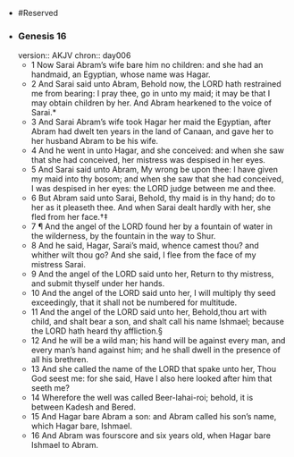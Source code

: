- #Reserved
- ### Genesis 16
  version:: AKJV
  chron:: day006
	- 1 Now Sarai Abram’s wife bare him no children: and she had an handmaid, an Egyptian, whose name was Hagar.
	- 2 And Sarai said unto Abram, Behold now, the LORD	hath restrained me from bearing: I pray thee, go in unto my maid; it may be that I may obtain children by her. And Abram hearkened to the voice of Sarai.*
	- 3 And Sarai Abram’s wife took Hagar her maid the Egyptian, after Abram had dwelt ten years in the land of Canaan, and gave her to her husband Abram to be his wife.
	- 4 And he went in unto Hagar, and she conceived: and when she saw that she had conceived, her mistress was despised in her eyes.
	- 5 And Sarai said unto Abram, My wrong be upon thee: I have given my maid into thy bosom; and when she saw that she had conceived, I was despised in her eyes: the LORD judge between me and thee.
	- 6 But	Abram said unto Sarai, Behold, thy maid is in thy hand; do to her as it pleaseth thee. And when Sarai dealt hardly with her, she fled from her face.†‡
	- 7 ¶ And the angel of the LORD found her by a fountain of water in the wilderness, by the fountain in the way to Shur.
	- 8 And he said, Hagar, Sarai’s maid, whence camest thou? and whither wilt thou go? And she said, I flee from the face of my mistress Sarai.
	- 9 And	the angel of the LORD said unto her, Return to thy mistress, and submit thyself under her hands.
	- 10 And the angel of the LORD said unto her, I will multiply thy seed exceedingly, that it shall not be numbered for multitude.
	- 11 And the angel of the LORD said unto her, Behold,thou art with child, and shalt bear a son, and shalt call his name Ishmael; because the LORD hath heard thy affliction.§
	- 12 And he will be a wild man; his hand will be against every man, and every man’s hand against him; and he shall dwell in the presence of all his brethren.
	- 13 And she called the name of the LORD that spake unto her, Thou God seest me: for she said, Have I also here looked after him that seeth me?
	- 14 Wherefore the well was called Beer-lahai-roi; behold, it is between Kadesh and Bered.
	- 15 And Hagar bare Abram a son: and Abram called his son’s name, which Hagar bare, Ishmael.
	- 16 And Abram was fourscore and six years old, when Hagar bare Ishmael to Abram.

